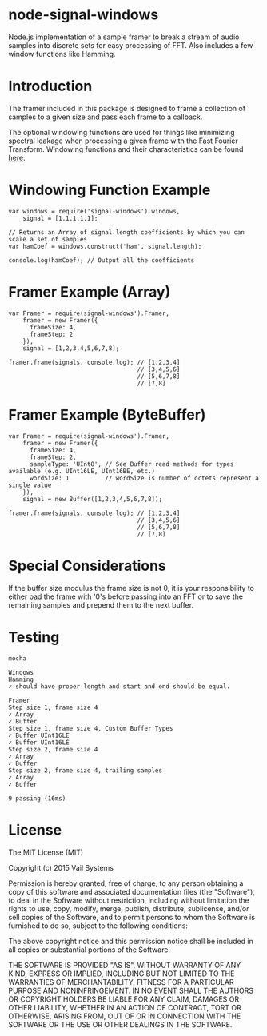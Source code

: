 # node-signal-windows
Node.js implementation of a sample framer to break a stream of audio samples into discrete sets for easy processing of FFT. Also includes a few window functions like Hamming.

# Introduction
The framer included in this package is designed to frame a collection of samples to a given size and pass each frame to a callback.

The optional windowing functions are used for things like minimizing spectral leakage when processing a given frame with the Fast Fourier Transform. Windowing functions and their characteristics can be found [here](https://en.wikipedia.org/wiki/Window_function).

# Windowing Function Example

    var windows = require('signal-windows').windows,
        signal = [1,1,1,1,1];

    // Returns an Array of signal.length coefficients by which you can scale a set of samples
    var hamCoef = windows.construct('ham', signal.length);

    console.log(hamCoef); // Output all the coefficients

# Framer Example (Array)

    var Framer = require(signal-windows').Framer,
        framer = new Framer({
          frameSize: 4, 
          frameStep: 2
        }),
        signal = [1,2,3,4,5,6,7,8];

    framer.frame(signals, console.log); // [1,2,3,4]
                                        // [3,4,5,6]
                                        // [5,6,7,8]
                                        // [7,8]
                                        
# Framer Example (ByteBuffer)

    var Framer = require(signal-windows').Framer,
        framer = new Framer({
          frameSize: 4, 
          frameStep: 2,
          sampleType: 'UInt8', // See Buffer read methods for types available (e.g. UInt16LE, UInt16BE, etc.) 
          wordSize: 1          // wordSize is number of octets represent a single value
        }),
        signal = new Buffer([1,2,3,4,5,6,7,8]);

    framer.frame(signals, console.log); // [1,2,3,4]
                                        // [3,4,5,6]
                                        // [5,6,7,8]
                                        // [7,8]

# Special Considerations

If the buffer size modulus the frame size is not 0, it is your responsibility to either pad the frame with '0's before passing into an FFT or to save the remaining samples and prepend them to the next buffer.

# Testing

`mocha`

    Windows
    Hamming
    ✓ should have proper length and start and end should be equal.

    Framer
    Step size 1, frame size 4
    ✓ Array
    ✓ Buffer
    Step size 1, frame size 4, Custom Buffer Types
    ✓ Buffer UInt16LE
    ✓ Buffer UInt16LE
    Step size 2, frame size 4
    ✓ Array
    ✓ Buffer
    Step size 2, frame size 4, trailing samples
    ✓ Array
    ✓ Buffer

    9 passing (16ms)

# License 

The MIT License (MIT)

Copyright (c) 2015 Vail Systems

Permission is hereby granted, free of charge, to any person obtaining a copy
of this software and associated documentation files (the "Software"), to deal
in the Software without restriction, including without limitation the rights
to use, copy, modify, merge, publish, distribute, sublicense, and/or sell
copies of the Software, and to permit persons to whom the Software is
furnished to do so, subject to the following conditions:

The above copyright notice and this permission notice shall be included in all
copies or substantial portions of the Software.

THE SOFTWARE IS PROVIDED "AS IS", WITHOUT WARRANTY OF ANY KIND, EXPRESS OR
IMPLIED, INCLUDING BUT NOT LIMITED TO THE WARRANTIES OF MERCHANTABILITY,
FITNESS FOR A PARTICULAR PURPOSE AND NONINFRINGEMENT. IN NO EVENT SHALL THE
AUTHORS OR COPYRIGHT HOLDERS BE LIABLE FOR ANY CLAIM, DAMAGES OR OTHER
LIABILITY, WHETHER IN AN ACTION OF CONTRACT, TORT OR OTHERWISE, ARISING FROM,
OUT OF OR IN CONNECTION WITH THE SOFTWARE OR THE USE OR OTHER DEALINGS IN THE
SOFTWARE.
